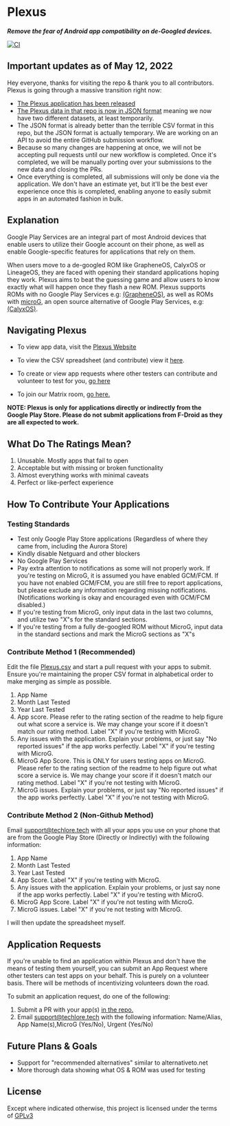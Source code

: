 # Plexus
***Remove the fear of Android app compatibility on de-Googled devices.***

[![CI](https://github.com/techlore/plexus/actions/workflows/ci.yaml/badge.svg)](https://github.com/techlore/plexus/actions/workflows/ci.yaml)

## Important updates as of May 12, 2022
Hey everyone, thanks for visiting the repo & thank you to all contributors. Plexus is going through a massive transition right now:
* [The Plexus application has been released](https://github.com/techlore/Plexus-app)
* [The Plexus data in that repo is now in JSON format](https://github.com/techlore/Plexus-app/blob/main/Plexus.json) meaning we now have two different datasets, at least temporarily.
* The JSON format is already better than the terrible CSV format in this repo, but the JSON format is actually temporary. We are working on an API to avoid the entire GitHub submission workflow.
* Because so many changes are happening at once, we will not be accepting pull requests until our new workflow is completed. Once it's completed, we will be manually porting over your submissions to the new data and closing the PRs.
* Once everything is completed, all submissions will only be done via the application. We don't have an estimate yet, but it'll be the best ever experience once this is completed, enabling anyone to easily submit apps in an automated fashion in bulk.


## Explanation

Google Play Services are an integral part of most Android devices that enable users to utilize their Google account on their phone, as well as enable Google-specific features for applications that rely on them.

When users move to a de-googled ROM like GrapheneOS, CalyxOS or LineageOS, they are faced with opening their standard applications hoping they work. Plexus aims to beat the guessing game and allow users to know exactly what will happen once they flash a new ROM. Plexus supports ROMs with no Google Play Services e.g: [(GrapheneOS)](https://grapheneos.org/), as well as ROMs with [microG](https://microg.org/), an open source alternative of Google Play Services, e.g: [(CalyxOS)](https://calyxos.org/).

## Navigating Plexus

* To view app data, visit the [Plexus Website](https://plexus.techlore.tech/)

* To view the CSV spreadsheet (and contribute) view it [here](./src/data/Plexus.csv).

* To create or view app requests where other testers can contribute and volunteer to test for you, [go here](./src/data/requests.csv)

* To join our Matrix room, [go here.](https://matrix.to/#/#plexus:matrix.org)

**NOTE: Plexus is only for applications directly or indirectly from the Google Play Store. Please do not submit applications from F-Droid as they are all expected to work.**

## What Do The Ratings Mean?

1. Unusable. Mostly apps that fail to open
2. Acceptable but with missing or broken functionality
3. Almost everything works with minimal caveats
4. Perfect or like-perfect experience

## How To Contribute Your Applications

### Testing Standards

- Test only Google Play Store applications (Regardless of where they came from, including the Aurora Store)
- Kindly disable Netguard and other blockers
- No Google Play Services
- Pay extra attention to notifications as some will not properly work. If you're testing on MicroG, it is assumed you have enabled GCM/FCM. If you have not enabled GCM/FCM, you are still free to report applications, but please exclude any information regarding missing notifications. (Notifications working is okay and encouraged even with GCM/FCM disabled.)
- If you're testing from MicroG, only input data in the last two columns, and utilize two "X"s for the standard sections.
- If you're testing from a fully de-googled ROM without MicroG, input data in the standard sections and mark the MicroG sections as "X"s

### Contribute Method 1 (Recommended)

Edit the file [Plexus.csv](https://github.com/techlore/plexus/blob/App-Requests/src/data/Plexus.csv) and start a pull request with your apps to submit. Ensure you're maintaining the proper CSV format in alphabetical order to make merging as simple as possible.

1. App Name
2. Month Last Tested
3. Year Last Tested
4. App score. Please refer to the rating section of the readme to help figure out what score a service is. We may change your score if it doesn't match our rating method. Label "X" if you're testing with MicroG.
5. Any issues with the application. Explain your problems, or just say "No reported issues" if the app works perfectly. Label "X" if you're testing with MicroG.
6. MicroG App Score. This is ONLY for users testing apps on MicroG. Please refer to the rating section of the readme to help figure out what score a service is. We may change your score if it doesn't match our rating method. Label "X" if you're not testing with MicroG.
7. MicroG issues. Explain your problems, or just say "No reported issues" if the app works perfectly. Label "X" if you're not testing with MicroG.

### Contribute Method 2 (Non-Github Method)

Email support@techlore.tech with all your apps you use on your phone that are from the Google Play Store (Directly or Indirectly) with the following information:

1. App Name
2. Month Last Tested
3. Year Last Tested
4. App Score. Label "X" if you're testing with MicroG.
5. Any issues with the application. Explain your problems, or just say none if the app works perfectly. Label "X" if you're testing with MicroG.
6. MicroG App Score. Label "X" if you're not testing with MicroG.
7. MicroG issues. Label "X" if you're not testing with MicroG.

I will then update the spreadsheet myself.

## Application Requests

If you're unable to find an application within Plexus and don't have the means of testing them yourself, you can submit an App Request where other testers can test apps on your behalf. This is purely on a volunteer basis. There will be methods of incentivizing volunteers down the road.

To submit an application request, do one of the following:
1. Submit a PR with your app(s) [in the repo.](./src/data/requests.csv)
2. Email support@techlore.tech with the following information: Name/Alias, App Name(s),MicroG (Yes/No), Urgent (Yes/No)

## Future Plans & Goals
- Support for "recommended alternatives" similar to alternativeto.net
- More thorough data showing what OS & ROM was used for testing

## License
Except where indicated otherwise, this project is licensed under the terms of [GPLv3](https://www.gnu.org/licenses/gpl-3.0.html)
